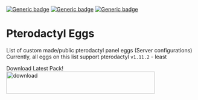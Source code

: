 [![Generic badge](https://img.shields.io/badge/Downloads-4.1K-Green.svg)](https://github.com/DEVBenSon/pterodactyl-eggs/releases)
[![Generic badge](https://img.shields.io/badge/Pterodactyl-0.7-orange.svg)](#)
[![Generic badge](https://img.shields.io/badge/Pterodactyl-1.11.X-blue.svg)](#)

# Pterodactyl Eggs

List of custom made/public pterodactyl panel eggs (Server configurations) <br>
Currently, all eggs on this list support pterodactyl `v1.11.2`  - least <br>

 Download Latest Pack!  <br>
<a href="https://github.com/Omar9282jwee/Pterodactyl-Panel/releases/download/V2.0/Eggs-Pack-v2.zip">
 <img alt="download" src="/images/download.png"
 width="393" height="59">
</a>
